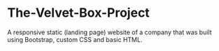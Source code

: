 # The-Velvet-Box-Project
A responsive static (landing page) website of a company that was built  using  Bootstrap, custom CSS and basic HTML.
